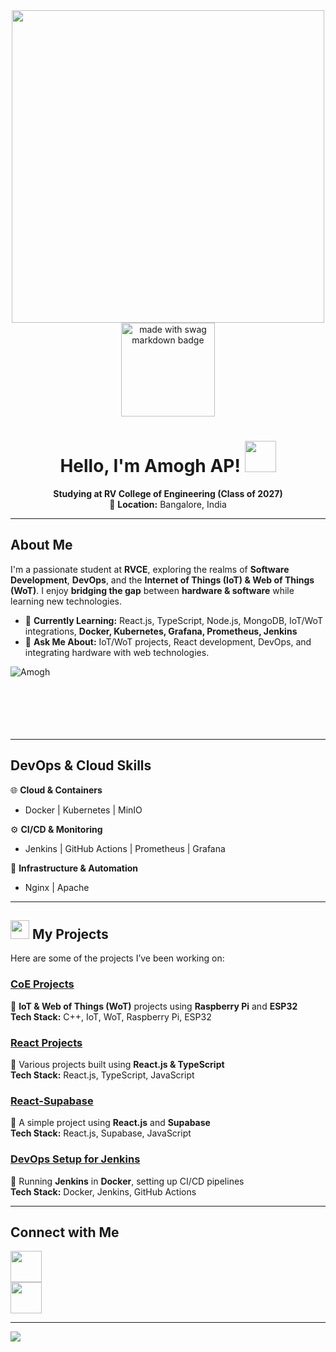 <div align="center">

<img src="https://user-images.githubusercontent.com/74038190/219923809-b86dc415-a0c2-4a38-bc88-ad6cf06395a8.gif" width="500">

<a href="https://github.com/Amogh-lab">
  <img src="https://forthebadge.com/images/badges/built-with-swag.svg" width="150" alt="made with swag markdown badge">
</a> 

# Hello, I'm Amogh AP! <img src="https://user-images.githubusercontent.com/74038190/212281775-b468df30-4edc-4bf8-a4ee-f52e1aaddc86.gif" width="50">

**Studying at RV College of Engineering (Class of 2027)**  
📍 **Location:** Bangalore, India

</div>

---

## About Me

I'm a passionate student at **RVCE**, exploring the realms of **Software Development**, **DevOps**, and the **Internet of Things (IoT) & Web of Things (WoT)**. I enjoy **bridging the gap** between **hardware & software** while learning new technologies.

- 🚀 **Currently Learning:** React.js, TypeScript, Node.js, MongoDB, IoT/WoT integrations, **Docker, Kubernetes, Grafana, Prometheus, Jenkins**
- 💬 **Ask Me About:** IoT/WoT projects, React development, DevOps, and integrating hardware with web technologies.

<p>
  <img align="left" src="https://github-readme-stats.vercel.app/api/top-langs?username=Amogh-lab&show_icons=true&locale=en&layout=compact&theme=dark" alt="Amogh" />
</p>

<br><br><br><br><br><br>

---

## DevOps & Cloud Skills
🌐 **Cloud & Containers**  
- Docker  | Kubernetes  | MinIO 

⚙️ **CI/CD & Monitoring**  
- Jenkins  | GitHub Actions | Prometheus  | Grafana 

🔧 **Infrastructure & Automation**  
-  Nginx | Apache  

---

## <img src="https://user-images.githubusercontent.com/74038190/212257465-7ce8d493-cac5-494e-982a-5a9deb852c4b.gif" width="30"> My Projects  

Here are some of the projects I’ve been working on:

### [ CoE Projects](https://github.com/Amogh-lab/CoE-Projects)  
🔹 **IoT & Web of Things (WoT)** projects using **Raspberry Pi** and **ESP32**  
**Tech Stack:** C++, IoT, WoT, Raspberry Pi, ESP32  

### [ React Projects](https://github.com/Amogh-lab/React-project)  
🔹 Various projects built using **React.js & TypeScript**  
**Tech Stack:** React.js, TypeScript, JavaScript  

### [ React-Supabase](https://github.com/Amogh-lab/React-Supabase)  
🔹 A simple project using **React.js** and **Supabase**  
**Tech Stack:** React.js, Supabase, JavaScript  

### [ DevOps Setup for Jenkins](https://github.com/Amogh-lab/Jenkins-Docker)  
🔹 Running **Jenkins** in **Docker**, setting up CI/CD pipelines  
**Tech Stack:** Docker, Jenkins, GitHub Actions  

---

##  Connect with Me  

[<img src="https://user-images.githubusercontent.com/74038190/235294012-0a55e343-37ad-4b0f-924f-c8431d9d2483.gif" width="50">](https://www.linkedin.com/in/amogh-ap-750832293)  
[<img src="https://user-images.githubusercontent.com/74038190/235294013-a33e5c43-a01c-43f6-b44d-a406d8b4ab75.gif" width="50">](https://www.instagram.com/justttamogh)

---

<img src="https://camo.githubusercontent.com/ff1d4eb768b74fa335491dd8a7e87d95017665c1570e5a8828fddfdb728da450/68747470733a2f2f63617073756c652d72656e6465722e76657263656c2e6170702f6170693f747970653d776176696e6726636f6c6f723d6772616469656e74266865696768743d3130302673656374696f6e3d666f6f746572">
